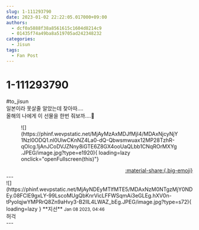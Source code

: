 ```yaml
---
slug: 1-111293790
date: 2023-01-02 22:22:05.017000+09:00
authors:
  - dcf0a5888f38a8561615c1604d8214c9
  - 01435f74a49ba8a519705ad242348232
categories:
  - Jisun
tags:
  - Fan Post
---
```


# 1-111293790

<div class="post-container" markdown="1">
<div class="content-container md-sidebar__scrollwrap" markdown="1">

\#to_jisun <br>일본이라 못살줄 알았는데 찾아따….<br>올해의 나에게 이 선물을 한번 줘보까….🫠
<figure markdown="1">
![](https://phinf.wevpstatic.net/MjAyMzAxMDJfMjI4/MDAxNjcyNjY1NzI0ODQ1.nl0UlwCKnNZ4La0-dQ-Qbwsmwuax12MP28TzhR-qOlcg.1jAnJCoDVJZNny8iGTE6Z8GX4ooUaQLbb1CNqROrMXYg.JPEG/image.jpg?type=e1920){ loading=lazy onclick="openFullscreen(this)"}
</figure>


</div>
</div>

<div style="text-align: right;" markdown="1">
<a href="https://weverse.io/fromis9/fanpost/1-111293790" style="text-align: right;">:material-share:{.big-emoji}</a>
</div>
---

<div class="comments-container md-sidebar__scrollwrap" markdown="1">
<div class="comment" markdown="1">
<div class='id-container' markdown="1">
![](https://phinf.wevpstatic.net/MjAyNDEyMTlfMTE5/MDAxNzM0NTgzMjY0NDEy.08FClE9gxLY-99LscoMUgQbKnrVicLFFWSqmAi3eGLEg.hXV0n-tPyoIqjwYMPRrQ8Zn9aHvy3-B2llL4LWAZ_bEg.JPEG/image.jpg?type=s72){ loading=lazy }
**<span class="artist">지선</span>** <small>Jan 08 2023, 04:46</small><br>
</div>
<div class='comment-body' markdown="1">
허걱
</div>
</div>
</div>
---
